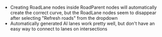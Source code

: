 - Creating RoadLane nodes inside RoadParent nodes will automatically create the correct curve, but the RoadLane nodes seem to disappear after selecting "Refresh roads" from the dropdown
- Automatically generated AI lanes work pretty well, but don't have an easy way to connect to lanes on intersections
